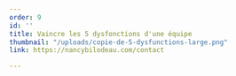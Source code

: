```yaml
---
order: 9
id: ''
title: Vaincre les 5 dysfonctions d'une équipe
thumbnail: "/uploads/copie-de-5-dysfunctions-large.png"
link: https://nancybilodeau.com/contact

---
```

